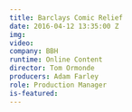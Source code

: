 ```yaml
---
title: Barclays Comic Relief
date: 2016-04-12 13:35:00 Z
img: 
video: 
company: BBH
runtime: Online Content
director: Tom Ormonde
producers: Adam Farley
role: Production Manager
is-featured:
---
```


